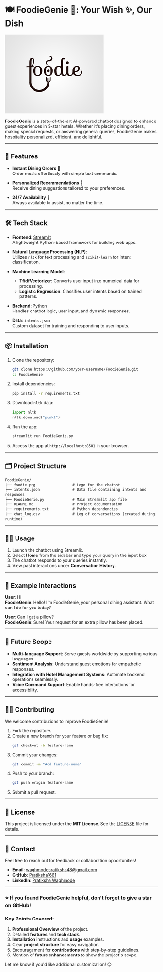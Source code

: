 # 🍽️ FoodieGenie 🤖: Your Wish ✨, Our Dish  

![FoodieGenie Logo](foodie.png)

**FoodieGenie** is a state-of-the-art AI-powered chatbot designed to enhance guest experiences in 5-star hotels. Whether it's placing dining orders, making special requests, or answering general queries, FoodieGenie makes hospitality personalized, efficient, and delightful.

---

## 🚀 Features

- **Instant Dining Orders** 🍕  
  Order meals effortlessly with simple text commands.  
 
- **Personalized Recommendations** 🤖  
  Receive dining suggestions tailored to your preferences.  

- **24/7 Availability** 🌙  
  Always available to assist, no matter the time.  

---

## 🛠️ Tech Stack

- **Frontend**: [Streamlit](https://foodiegenie-chatbot-using-nlp.streamlit.app/)  
  A lightweight Python-based framework for building web apps.  

- **Natural Language Processing (NLP)**:  
  Utilizes `nltk` for text processing and `scikit-learn` for intent classification.  

- **Machine Learning Model**:  
  - **TfidfVectorizer**: Converts user input into numerical data for processing.  
  - **Logistic Regression**: Classifies user intents based on trained patterns.  

- **Backend**: Python  
  Handles chatbot logic, user input, and dynamic responses.  

- **Data**: `intents.json`  
  Custom dataset for training and responding to user inputs.  

---

## 📦 Installation

1. Clone the repository:
   ```bash
   git clone https://github.com/your-username/FoodieGenie.git
   cd FoodieGenie
   ```

2. Install dependencies:
   ```bash
   pip install -r requirements.txt
   ```

3. Download `nltk` data:
   ```python
   import nltk
   nltk.download("punkt")
   ```

4. Run the app:
   ```bash
   streamlit run FoodieGenie.py
   ```

5. Access the app at `http://localhost:8501` in your browser.  

---

## 🗂️ Project Structure

```
FoodieGenie/
├── foodie.png                 # Logo for the chatbot
├── intents.json               # Data file containing intents and responses
├── FoodieGenie.py             # Main Streamlit app file
├── README.md                  # Project documentation
├── requirements.txt           # Python dependencies
├── chat_log.csv               # Log of conversations (created during runtime)
```

---

## 🧑‍💻 Usage

1. Launch the chatbot using Streamlit.  
2. Select **Home** from the sidebar and type your query in the input box.  
3. The chatbot responds to your queries instantly.  
4. View past interactions under **Conversation History**.  

---

## 🌟 Example Interactions

**User**: Hi  
**FoodieGenie**: Hello! I'm FoodieGenie, your personal dining assistant. What can I do for you today?  

**User**: Can I get a pillow?  
**FoodieGenie**: Sure! Your request for an extra pillow has been placed.  

---

## 🔮 Future Scope

- **Multi-language Support**: Serve guests worldwide by supporting various languages.  
- **Sentiment Analysis**: Understand guest emotions for empathetic responses.  
- **Integration with Hotel Management Systems**: Automate backend operations seamlessly.  
- **Voice Command Support**: Enable hands-free interactions for accessibility.  

---

## 👨‍💻 Contributing

We welcome contributions to improve FoodieGenie!  

1. Fork the repository.  
2. Create a new branch for your feature or bug fix:
   ```bash
   git checkout -b feature-name
   ```
3. Commit your changes:
   ```bash
   git commit -m "Add feature-name"
   ```
4. Push to your branch:
   ```bash
   git push origin feature-name
   ```
5. Submit a pull request.  

---

## 📝 License

This project is licensed under the **MIT License**. See the [LICENSE](LICENSE) file for details.

---

## 📧 Contact

Feel free to reach out for feedback or collaboration opportunities!  

- **Email**: waghmodepratiksha48@gmail.com 
- **GitHub**: [Pratiksha1661](https://github.com/Pratiksha1661)  
- **LinkedIn**: [Pratiksha Waghmode](www.linkedin.com/in/pratiksha-waghmode-931b27256)  

---

### ⭐ If you found FoodieGenie helpful, don't forget to give a star on GitHub!

### Key Points Covered:
1. **Professional Overview** of the project.  
2. Detailed **features** and **tech stack**.  
3. **Installation** instructions and **usage** examples.  
4. Clear **project structure** for easy navigation.  
5. Encouragement for **contributions** with step-by-step guidelines.  
6. Mention of **future enhancements** to show the project's scope.  

Let me know if you'd like additional customization! 😊

```
